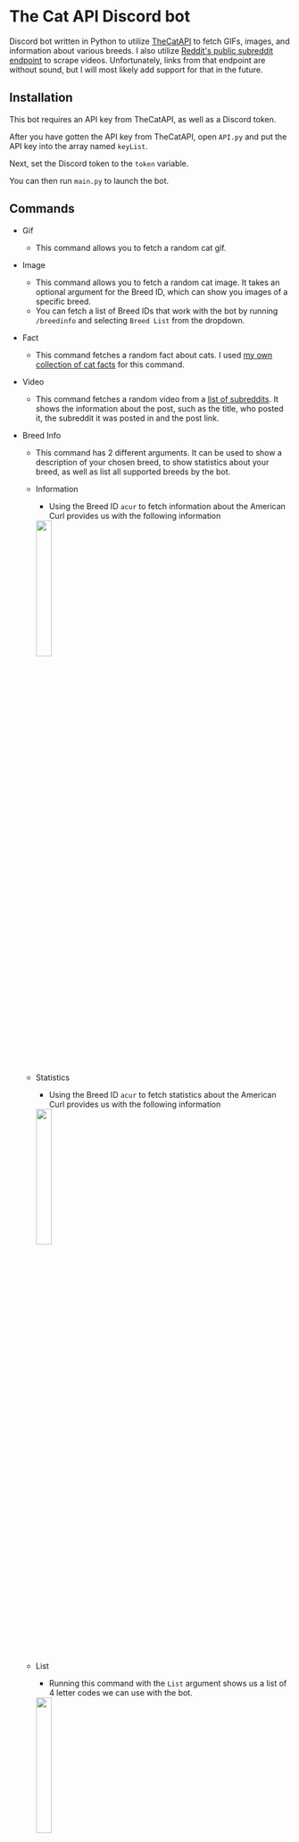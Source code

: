 # The Cat API Discord bot

Discord bot written in Python to utilize [TheCatAPI](https://thecatapi.com/) to fetch GIFs, images, and information about various breeds. I also utilize [Reddit's public subreddit endpoint](https://www.reddit.com/r/IllegallySmolCats.json?sort=hot&t=day&limit=100) to scrape videos. Unfortunately, links from that endpoint are without sound, but I will most likely add support for that in the future.

## Installation

This bot requires an API key from TheCatAPI, as well as a Discord token.

After you have gotten the API key from TheCatAPI, open `API.py` and put the API key into the array named `keyList`.

Next, set the Discord token to the `token` variable.

You can then run `main.py` to launch the bot.

## Commands

- Gif
  - This command allows you to fetch a random cat gif.

- Image
  - This command allows you to fetch a random cat image. It takes an optional argument for the Breed ID, which can show you images of a specific breed.
  - You can fetch a list of Breed IDs that work with the bot by running `/breedinfo` and selecting `Breed List` from the dropdown.

- Fact
  - This command fetches a random fact about cats. I used [my own collection of cat facts](https://gist.githubusercontent.com/paintingofblue/657d0c4d1202374889ce4a98a6b7f35f/raw/catfacts.txt) for this command.

- Video
  - This command fetches a random video from a [list of subreddits](https://github.com/paintingofblue/thecatapi-discord-bot/blob/main/API.py#L7). It shows the information about the post, such as the title, who posted it, the subreddit it was posted in and the post link.

- Breed Info
  - This command has 2 different arguments. It can be used to show a description of your chosen breed, to show statistics about your breed, as well as list all supported breeds by the bot.
  - Information
    - Using the Breed ID `acur` to fetch information about the American Curl provides us with the following information

    <img style="width: 25%;" src="https://user-images.githubusercontent.com/90877067/209638911-d472e143-e587-4204-ab6f-9868d5757426.png">
  
  - Statistics
    - Using the Breed ID `acur` to fetch statistics about the American Curl provides us with the following information

    <img style="width: 25%;" src="https://user-images.githubusercontent.com/90877067/209639566-cb087fc9-1139-4444-88fb-3ad9caf4a983.png">
  
  - List
    - Running this command with the `List` argument shows us a list of 4 letter codes we can use with the bot.

    <img style="width: 25%;" src="https://user-images.githubusercontent.com/90877067/209639799-ff3489e7-0e84-4bdd-b790-8044894380e9.png">

- Schedule
  - This command allows you to add a Discord webhook to the hourly cat video schedule I've created. It features 3 arguments, which allow you to either add a webhook, remove it, or view the current webhook added to the schedule.

- Help
  - This command basically sends a short version of this.
